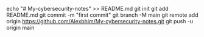 echo "# My-cybersecurity-notes" >> README.md
git init
git add README.md
git commit -m "first commit"
git branch -M main
git remote add origin https://github.com/Alexbhim/My-cybersecurity-notes.git
git push -u origin main
